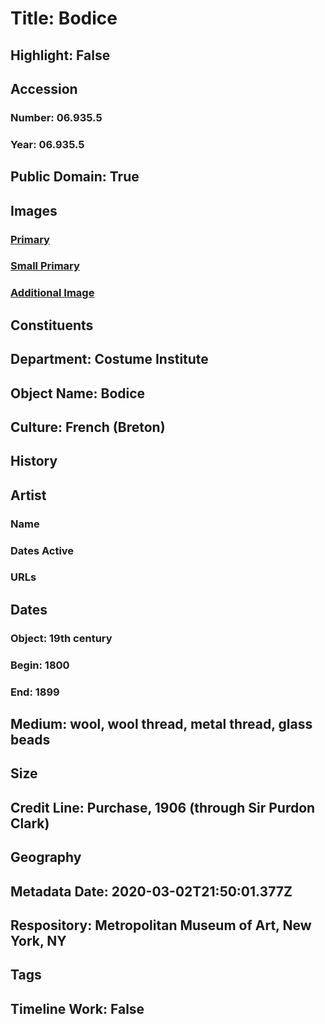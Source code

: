 # Title: Bodice
## Highlight: False
## Accession
### Number: 06.935.5
### Year: 06.935.5
## Public Domain: True
## Images
### [Primary](https://images.metmuseum.org/CRDImages/ci/original/06.935.5_F.jpg)
### [Small Primary](https://images.metmuseum.org/CRDImages/ci/web-large/06.935.5_F.jpg)
### [Additional Image](https://images.metmuseum.org/CRDImages/ci/original/06.935.5_B.jpg)
## Constituents
## Department: Costume Institute
## Object Name: Bodice
## Culture: French (Breton)
## History
## Artist
### Name
### Dates Active
### URLs
## Dates
### Object: 19th century
### Begin: 1800
### End: 1899
## Medium: wool, wool thread, metal thread, glass beads
## Size
## Credit Line: Purchase, 1906 (through Sir Purdon Clark)
## Geography
## Metadata Date: 2020-03-02T21:50:01.377Z
## Respository: Metropolitan Museum of Art, New York, NY
## Tags
## Timeline Work: False